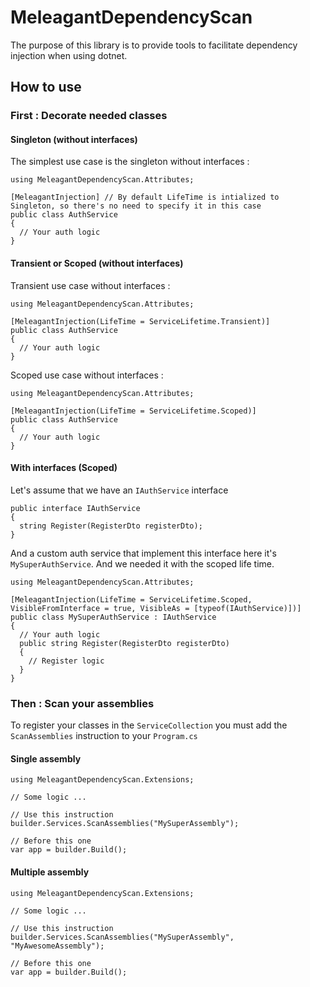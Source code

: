 # MeleagantDependencyScan

The purpose of this library is to provide tools to facilitate dependency injection when using dotnet.

## How to use

### First : Decorate needed classes

#### Singleton (without interfaces)

The simplest use case is the singleton without interfaces :

```CSharp
using MeleagantDependencyScan.Attributes;

[MeleagantInjection] // By default LifeTime is intialized to Singleton, so there's no need to specify it in this case
public class AuthService
{
  // Your auth logic
}
```

#### Transient or Scoped (without interfaces)

Transient use case without interfaces :

```CSharp
using MeleagantDependencyScan.Attributes;

[MeleagantInjection(LifeTime = ServiceLifetime.Transient)]
public class AuthService
{
  // Your auth logic
}
```

Scoped use case without interfaces :

```CSharp
using MeleagantDependencyScan.Attributes;

[MeleagantInjection(LifeTime = ServiceLifetime.Scoped)]
public class AuthService
{
  // Your auth logic
}
```

#### With interfaces (Scoped)

Let's assume that we have an `IAuthService` interface

```CSharp
public interface IAuthService
{
  string Register(RegisterDto registerDto);
}
```

And a custom auth service that implement this interface here it's `MySuperAuthService`. And we needed it with the scoped life time.

```CSharp
using MeleagantDependencyScan.Attributes;

[MeleagantInjection(LifeTime = ServiceLifetime.Scoped, VisibleFromInterface = true, VisibleAs = [typeof(IAuthService)])]
public class MySuperAuthService : IAuthService
{
  // Your auth logic
  public string Register(RegisterDto registerDto)
  {
    // Register logic
  }
}
```

### Then : Scan your assemblies

To register your classes in the `ServiceCollection` you must add the `ScanAssemblies` instruction to your `Program.cs`

#### Single assembly

```CSharp
using MeleagantDependencyScan.Extensions;

// Some logic ...

// Use this instruction
builder.Services.ScanAssemblies("MySuperAssembly");

// Before this one
var app = builder.Build();
```

#### Multiple assembly

```CSharp
using MeleagantDependencyScan.Extensions;

// Some logic ...

// Use this instruction
builder.Services.ScanAssemblies("MySuperAssembly", "MyAwesomeAssembly");

// Before this one
var app = builder.Build();
```
